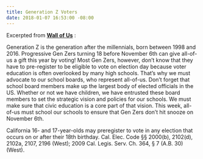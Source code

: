 ```yaml
---
title: Generation Z Voters
date: 2018-01-07 16:53:00 -08:00
---
```


Excerpted from [**Wall of Us**](https://www.wallofus.org/)  :

Generation Z is the generation after the millennials, born between 1998 and 2016. Progressive Gen Zers turning 18 before November 6th can give all-of-us a gift this year by voting! Most Gen Zers, however, don’t know that they have to pre-register to be eligible to vote on election day because voter education is often overlooked by many high schools. That’s why we must advocate to our school boards, who represent all-of-us. Don’t forget that school board members make up the largest body of elected officials in the US. Whether or not we have children, we have entrusted these board members to set the strategic vision and policies for our schools. We must make sure that civic education is a core part of that vision. This week, all-of-us must school our schools to ensure that Gen Zers don’t hit snooze on November 6th.

California	16- and 17-year-olds may preregister to vote in any election that occurs on or after their 18th birthday.	Cal. Elec. Code §§ 2000(b), 2102(d), 2102a, 2107, 2196 (West); 2009 Cal. Legis. Serv. Ch. 364, § 7 (A.B. 30) (West).